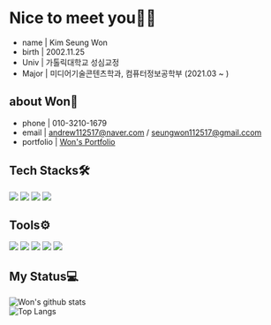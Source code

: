 # Nice to meet you👋🏻
- name | Kim Seung Won
- birth | 2002.11.25
- Univ | 가톨릭대학교 성심교정
- Major | 미디어기술콘텐츠학과, 컴퓨터정보공학부 (2021.03 ~ )

## about Won🌱
- phone | 010-3210-1679
- email | andrew112517@naver.com / seungwon112517@gmail.ccom
- portfolio | [Won's Portfolio](https://hail-anger-c0a.notion.site/WON-41d542dd75aa4b25aaa6090476678571?pvs=4)

## Tech Stacks🛠️
<p align="leading">
  <img src="https://img.shields.io/badge/iOS-000000?style=flat-square&logo=Apple&logoColor=white"/>
  <img src="https://img.shields.io/badge/Swift-F05138?style=flat-square&logo=Swift&logoColor=white"/>
  <img src="https://img.shields.io/badge/UIkit-2396F3?style=flat-square&logo=UIkit&logoColor=FFFFFF"/>
  <img src="https://img.shields.io/badge/SwiftUI-F05138?style=flat-square&logo=Swift&logoColor=FFFFFF"/>
</p>

## Tools⚙️
<p align="leading">
  <img src="https://img.shields.io/badge/Xcode-147EFB?style=flat-square&logo=Xcode&logoColor=white"/>
  <img src="https://img.shields.io/badge/Git-F05032?style=flat-square&logo=git&logoColor=white"/>
  <img src="https://img.shields.io/badge/Notion-000000?style=flat-square&logo=Notion&logoColor=white"/>
  <img src="https://img.shields.io/badge/Figma-F24E1E?style=flat-square&logo=Figma&logoColor=white"/>
  <img src="https://img.shields.io/badge/Slack-4A154B?style=flat-square&logo=Slack&logoColor=white"/>
</p>

## My Status💻
![Won's github stats](https://github-readme-stats.vercel.app/api?username=SeungWon1125&show_icons=true&theme=dracula)
<br>
![Top Langs](https://github-readme-stats.vercel.app/api/top-langs/?username=SeungWon1125&layout=compact&theme=dracula)
